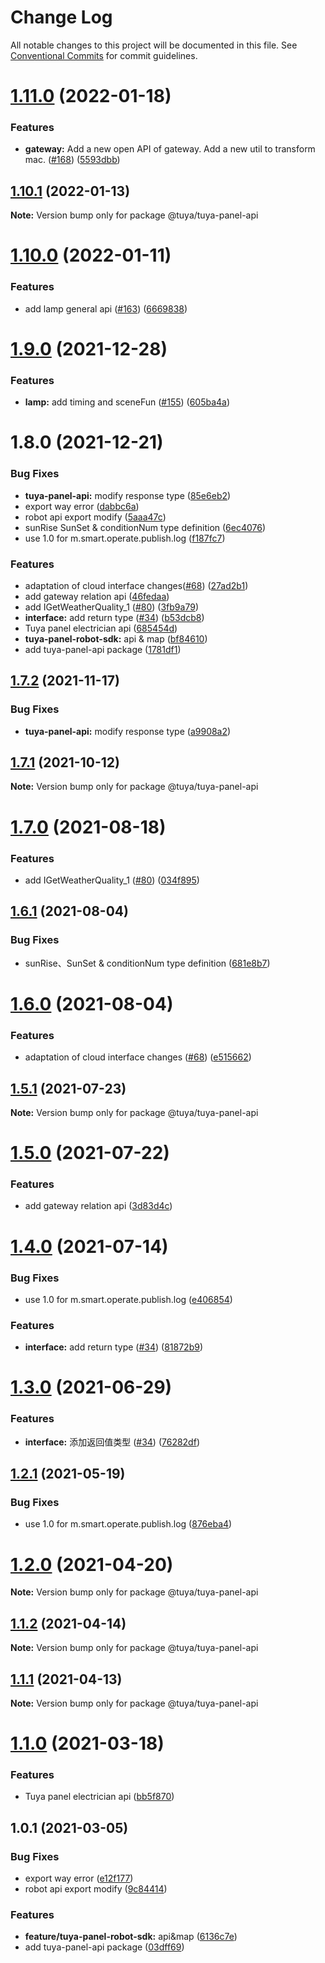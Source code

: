 # Change Log

All notable changes to this project will be documented in this file.
See [Conventional Commits](https://conventionalcommits.org) for commit guidelines.

# [1.11.0](https://github.com/tuya/tuya-panel-sdk/compare/@tuya/tuya-panel-api@1.10.1...@tuya/tuya-panel-api@1.11.0) (2022-01-18)


### Features

* **gateway:** Add a new open API of gateway. Add a new util to transform mac. ([#168](https://github.com/tuya/tuya-panel-sdk/issues/168)) ([5593dbb](https://github.com/tuya/tuya-panel-sdk/commit/5593dbb71991af120066e627c3f82270ba58f5ad))





## [1.10.1](https://github.com/tuya/tuya-panel-sdk/compare/@tuya/tuya-panel-api@1.10.0...@tuya/tuya-panel-api@1.10.1) (2022-01-13)

**Note:** Version bump only for package @tuya/tuya-panel-api





# [1.10.0](https://github.com/tuya/tuya-panel-sdk/compare/@tuya/tuya-panel-api@1.9.0...@tuya/tuya-panel-api@1.10.0) (2022-01-11)


### Features

* add lamp general api ([#163](https://github.com/tuya/tuya-panel-sdk/issues/163)) ([6669838](https://github.com/tuya/tuya-panel-sdk/commit/66698381f5a9804763c21e5d38e73559a7f4dfe9))





# [1.9.0](https://github.com/tuya/tuya-panel-sdk/compare/@tuya/tuya-panel-api@1.8.0...@tuya/tuya-panel-api@1.9.0) (2021-12-28)


### Features

* **lamp:** add timing and sceneFun ([#155](https://github.com/tuya/tuya-panel-sdk/issues/155)) ([605ba4a](https://github.com/tuya/tuya-panel-sdk/commit/605ba4a7ec10e9e046fd90d0cc379f07a06a0110))





# 1.8.0 (2021-12-21)


### Bug Fixes

* **tuya-panel-api:** modify response type ([85e6eb2](https://github.com/tuya/tuya-panel-sdk/commit/85e6eb2df7ba2c93ddee33d7611c14681618848a))
* export way error ([dabbc6a](https://github.com/tuya/tuya-panel-sdk/commit/dabbc6a4a05fd25b35c8baf002dfc009c1df381d))
* robot api export modify ([5aaa47c](https://github.com/tuya/tuya-panel-sdk/commit/5aaa47c1c03c806ec66de8fccc17c973a6bac204))
* sunRise SunSet & conditionNum type definition ([6ec4076](https://github.com/tuya/tuya-panel-sdk/commit/6ec407663c86d50b8bd194314d584f4958d1291b))
* use 1.0 for m.smart.operate.publish.log ([f187fc7](https://github.com/tuya/tuya-panel-sdk/commit/f187fc72dd5e2f7d982176305dce9ca563dc142d))


### Features

* adaptation of cloud interface changes([#68](https://github.com/tuya/tuya-panel-sdk/issues/68)) ([27ad2b1](https://github.com/tuya/tuya-panel-sdk/commit/27ad2b1f39725535c6323d81800b580e54704fe4))
* add gateway relation api ([46fedaa](https://github.com/tuya/tuya-panel-sdk/commit/46fedaa7adc2791068129f9975b34c86f899bbd6))
* add IGetWeatherQuality_1 ([#80](https://github.com/tuya/tuya-panel-sdk/issues/80)) ([3fb9a79](https://github.com/tuya/tuya-panel-sdk/commit/3fb9a79fb8819fe2de25f2fe8d92c11ed492ea10))
* **interface:** add return type ([#34](https://github.com/tuya/tuya-panel-sdk/issues/34)) ([b53dcb8](https://github.com/tuya/tuya-panel-sdk/commit/b53dcb8c499e2d27f32871a1e6288ba030508d3c))
* Tuya panel electrician api ([685454d](https://github.com/tuya/tuya-panel-sdk/commit/685454d27942cd5865be68ec831583e5b6bc5f07))
* **tuya-panel-robot-sdk:** api & map ([bf84610](https://github.com/tuya/tuya-panel-sdk/commit/bf846108fd740ddd6919f45cc90cc0b79d2256f3))
* add tuya-panel-api package ([1781df1](https://github.com/tuya/tuya-panel-sdk/commit/1781df1f69584b4cd2e4f01171c932b66ce800b4))





## [1.7.2](https://github.com/tuya/tuya-panel-sdk/compare/@tuya/tuya-panel-api@1.7.1...@tuya/tuya-panel-api@1.7.2) (2021-11-17)


### Bug Fixes

* **tuya-panel-api:** modify response type ([a9908a2](https://github.com/tuya/tuya-panel-sdk/commit/a9908a2837849131d323384125b5d122c6ae13c6))





## [1.7.1](https://github.com/tuya/tuya-panel-sdk/compare/@tuya/tuya-panel-api@1.7.0...@tuya/tuya-panel-api@1.7.1) (2021-10-12)

**Note:** Version bump only for package @tuya/tuya-panel-api





# [1.7.0](https://github.com/tuya/tuya-panel-sdk/compare/@tuya/tuya-panel-api@1.6.1...@tuya/tuya-panel-api@1.7.0) (2021-08-18)


### Features

* add IGetWeatherQuality_1 ([#80](https://github.com/tuya/tuya-panel-sdk/issues/80)) ([034f895](https://github.com/tuya/tuya-panel-sdk/commit/034f895549f3f548a409726783d6bf52c810ba3c))





## [1.6.1](https://github.com/tuya/tuya-panel-sdk/compare/@tuya/tuya-panel-api@1.6.0...@tuya/tuya-panel-api@1.6.1) (2021-08-04)


### Bug Fixes

* sunRise、SunSet & conditionNum type definition ([681e8b7](https://github.com/tuya/tuya-panel-sdk/commit/681e8b7040549df4953aee1d821f53a623391742))





# [1.6.0](https://github.com/tuya/tuya-panel-sdk/compare/@tuya/tuya-panel-api@1.5.1...@tuya/tuya-panel-api@1.6.0) (2021-08-04)


### Features

* adaptation of cloud interface changes ([#68](https://github.com/tuya/tuya-panel-sdk/issues/68)) ([e515662](https://github.com/tuya/tuya-panel-sdk/commit/e5156628f8cf79b2dd6e0af112be3909a755db11))





## [1.5.1](https://github.com/tuya/tuya-panel-sdk/compare/@tuya/tuya-panel-api@1.5.0...@tuya/tuya-panel-api@1.5.1) (2021-07-23)

**Note:** Version bump only for package @tuya/tuya-panel-api





# [1.5.0](https://github.com/tuya/tuya-panel-sdk/compare/@tuya/tuya-panel-api@1.4.0...@tuya/tuya-panel-api@1.5.0) (2021-07-22)


### Features

* add gateway relation api ([3d83d4c](https://github.com/tuya/tuya-panel-sdk/commit/3d83d4c615e1f3f2e307d52e36e7a9963d1a1b19))





# [1.4.0](https://github.com/tuya/tuya-panel-sdk/compare/@tuya/tuya-panel-api@1.1.2...@tuya/tuya-panel-api@1.4.0) (2021-07-14)


### Bug Fixes

* use 1.0 for  m.smart.operate.publish.log ([e406854](https://github.com/tuya/tuya-panel-sdk/commit/e406854653878287b8855bc1bf61e5083794f52e))


### Features

* **interface:** add return type ([#34](https://github.com/tuya/tuya-panel-sdk/issues/34)) ([81872b9](https://github.com/tuya/tuya-panel-sdk/commit/81872b95ecad9db7781241241a88415fe2f6c9e9))





# [1.3.0](https://github.com/tuya/tuya-panel-sdk/compare/@tuya/tuya-panel-api@1.2.1...@tuya/tuya-panel-api@1.3.0) (2021-06-29)


### Features

* **interface:** 添加返回值类型 ([#34](https://github.com/tuya/tuya-panel-sdk/issues/34)) ([76282df](https://github.com/tuya/tuya-panel-sdk/commit/76282df7d05b8418faf4772a8fa19f73c3ed635d))





## [1.2.1](https://github.com/tuya/tuya-panel-sdk/compare/@tuya/tuya-panel-api@1.2.0...@tuya/tuya-panel-api@1.2.1) (2021-05-19)


### Bug Fixes

* use 1.0 for  m.smart.operate.publish.log ([876eba4](https://github.com/tuya/tuya-panel-sdk/commit/876eba449aebebb1a2f95c32c2c307ccf9242f91))





# [1.2.0](https://github.com/tuya/tuya-panel-sdk/compare/@tuya/tuya-panel-api@1.1.2...@tuya/tuya-panel-api@1.2.0) (2021-04-20)

**Note:** Version bump only for package @tuya/tuya-panel-api





## [1.1.2](https://github.com/tuya/tuya-panel-sdk/compare/@tuya/tuya-panel-api@1.1.1...@tuya/tuya-panel-api@1.1.2) (2021-04-14)

**Note:** Version bump only for package @tuya/tuya-panel-api





## [1.1.1](https://github.com/tuya/tuya-panel-sdk/compare/@tuya/tuya-panel-api@1.1.0...@tuya/tuya-panel-api@1.1.1) (2021-04-13)

**Note:** Version bump only for package @tuya/tuya-panel-api





# [1.1.0](https://github.com/tuya/tuya-panel-sdk/compare/@tuya/tuya-panel-api@1.0.1...@tuya/tuya-panel-api@1.1.0) (2021-03-18)


### Features

* Tuya panel electrician api ([bb5f870](https://github.com/tuya/tuya-panel-sdk/commit/bb5f870a7f860684e0f15cfe3ca6fe2e9da7869f))





## 1.0.1 (2021-03-05)


### Bug Fixes

* export way error ([e12f177](https://github.com/tuya/tuya-panel-sdk/commit/e12f17798ab7a455c24632f011c32e96090bbb32))
* robot api export modify ([9c84414](https://github.com/tuya/tuya-panel-sdk/commit/9c8441446551b0c8ab863ab96d6efdea600ba8c0))


### Features

* **feature/tuya-panel-robot-sdk:** api&map ([6136c7e](https://github.com/tuya/tuya-panel-sdk/commit/6136c7e4175cdd2dddf4ffa536ee20a057842ed2))
* add tuya-panel-api package ([03dff69](https://github.com/tuya/tuya-panel-sdk/commit/03dff693e85a9ddc737849c62120c8b2efb8c540))
